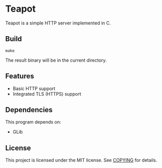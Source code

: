 # Teapot

Teapot is a simple HTTP server implemented in C.

## Build

```shell
make
```

The result binary will be in the current directory.

## Features

- Basic HTTP support
- Integrated TLS (HTTPS) support

## Dependencies

This program depends on:

- GLib

## License

This project is licensed under the MIT license. See [COPYING](COPYING) for details.
